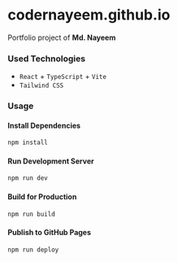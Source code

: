 # codernayeem.github.io

Portfolio project of **Md. Nayeem**

### Used Technologies

- `React` + `TypeScript` + `Vite`
- `Tailwind CSS`

### Usage

#### Install Dependencies

```bash
npm install
```

#### Run Development Server

```bash
npm run dev
```

#### Build for Production

```bash
npm run build
```

#### Publish to GitHub Pages

```bash
npm run deploy
```
